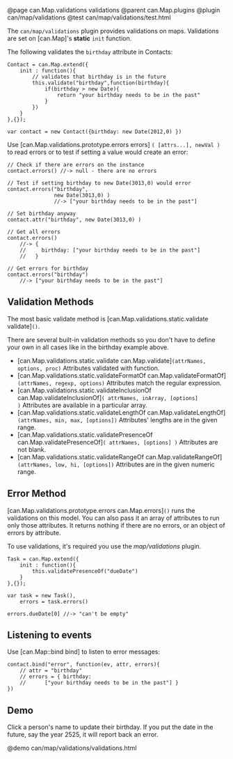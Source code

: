 @page can.Map.validations validations
@parent can.Map.plugins
@plugin can/map/validations
@test can/map/validations/test.html

The `can/map/validations` plugin provides validations on maps. Validations
are set on [can.Map]'s __static__ `init` function.

The following validates the `birthday` attribute in Contacts:


    Contact = can.Map.extend({
    	init : function(){
    		// validates that birthday is in the future
    		this.validate("birthday",function(birthday){
    			if(birthday > new Date){
    				return "your birthday needs to be in the past"
    			}
    		})
    	}
    },{});
    
    var contact = new Contact({birthday: new Date(2012,0) })


Use [can.Map.validations.prototype.errors errors] `( [attrs...], newVal )` to read errors
or to test if setting a value would create an error:

    // Check if there are errors on the instance
    contact.errors() //-> null - there are no errors
    
    // Test if setting birthday to new Date(3013,0) would error
    contact.errors("birthday", 
                   new Date(3013,0) ) 
                   //-> ["your birthday needs to be in the past"] 
    
    // Set birthday anyway
    contact.attr("birthday", new Date(3013,0) )
    
    // Get all errors
    contact.errors() 
        //-> {
        //     birthday: ["your birthday needs to be in the past"]
        //   }
        
    // Get errors for birthday
    contact.errors("birthday") 
        //-> ["your birthday needs to be in the past"]

## Validation Methods


The most basic validate method is [can.Map.validations.static.validate validate]<code>()</code>.  

There are several built-in validation methods so you don't have to define your own in all cases like in the birthday example above.

- [can.Map.validations.static.validate can.Map.validate]<code>(attrNames, options, proc)</code> Attributes validated with function.
- [can.Map.validations.static.validateFormatOf can.Map.validateFormatOf]<code>(attrNames, regexp, options)</code> Attributes match the regular expression.	
- [can.Map.validations.static.validateInclusionOf can.Map.validateInclusionOf]<code>( attrNames, inArray, [options] )</code> Attributes are available in a particular array.	
- [can.Map.validations.static.validateLengthOf can.Map.validateLengthOf]<code>(attrNames, min, max, [options])</code> Attributes' lengths are in the given range.	
- [can.Map.validations.static.validatePresenceOf can.Map.validatePresenceOf]<code>( attrNames, [options] )</code> Attributes are not blank.	
- [can.Map.validations.static.validateRangeOf can.Map.validateRangeOf]<code>(attrNames, low, hi, [options])</code> Attributes are in the given numeric range.

## Error Method

[can.Map.validations.prototype.errors can.Map.errors]<code>()</code> runs the validations on this model. You can also pass it an array 
of attributes to run only those attributes. It returns 
nothing if there are no errors, or an object of errors by attribute.

To use validations, it's required you use the _map/validations_ plugin.

	Task = can.Map.extend({
		init : function(){
			this.validatePresenceOf("dueDate")
		}
	},{});

	var task = new Task(),
    	errors = task.errors()

	errors.dueDate[0] //-> "can't be empty"

## Listening to events

Use [can.Map::bind bind] to listen to error messages:

	contact.bind("error", function(ev, attr, errors){
		// attr = "birthday"
		// errors = { birthday: 
		//		["your birthday needs to be in the past"] }
	})

## Demo

Click a person's name to update their birthday.  If you put the date
in the future, say the year 2525, it will report back an error.

@demo can/map/validations/validations.html
